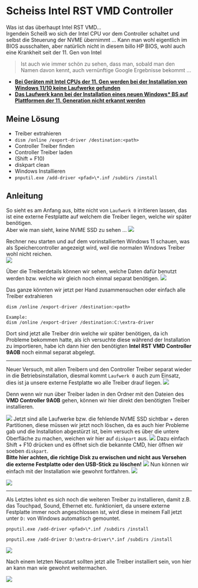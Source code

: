 # Scheiss Intel RST VMD Controller

Was ist das überhaupt Intel RST VMD...  
Irgendein Scheiß wo sich der Intel CPU vor dem Controller schaltet und selbst die Steuerung der NVME übernimmt ...
Kann man wohl eigentlich im BIOS ausschalten, aber natürlich nicht in diesem billo HP BIOS, wohl auch eine Krankheit seit der 11. Gen von Intel

>Ist auch wie immer schön zu sehen, dass man, sobald man den Namen davon kennt, auch vernünftige Google Ergebnisse bekommt ...

- **[Bei Geräten mit Intel CPUs der 11. Gen werden bei der Installation von Windows 11/10 keine Laufwerke gefunden](https://www.asus.com/de/support/FAQ/1044458/)**
- **[Das Laufwerk kann bei der Installation eines neuen Windows* BS auf Plattformen der 11. Generation nicht erkannt werden](https://www.intel.de/content/www/de/de/support/articles/000058724/memory-and-storage/intel-optane-memory.html)**

## Meine Lösung
- Treiber extrahieren
- ``dism /online /export-driver /destination:<path>``
- Controller Treiber finden
- Controller Treiber laden
- (Shift + F10)
- diskpart clean
- Windows Installieren
- ``pnputil.exe /add-driver <pfad>\*.inf /subdirs /install``


## Anleitung
So sieht es am Anfang aus, bitte nicht von ``Laufwerk 0`` irritieren lassen, das ist eine externe Festplatte auf welchem die Treiber liegen, welche wir später benötigen.  
Aber wie man sieht, keine NVME SSD zu sehen ...
![](attachments/intel_vmd_001.png)

Rechner neu starten und auf dem vorinstallierten Windows 11 schauen, was als Speichercontroller angezeigt wird, weil die normalen Windows Treiber wohl nicht reichen.  
![](attachments/intel_vmd_002.png)

Über die Treiberdetails können wir sehen, welche Daten dafür benutzt werden bzw. welche wir gleich noch einmal separat benötigen.
![](attachments/intel_vmd_003.png)

Das ganze könnten wir jetzt per Hand zusammensuchen oder einfach alle Treiber extrahieren
````batch
dism /online /export-driver /destination:<path>

Example:
dism /online /export-driver /destination:C:\extra-driver

````
Dort sind jetzt alle Treiber drin welche wir später benötigen, da ich Probleme bekommen hatte, als ich versuchte diese während der Installation zu importieren, habe ich dann hier den benötigten **Intel RST VMD Controller 9A0B** noch einmal separat abgelegt.

---
Neuer Versuch, mit allen Treibern und den Controller Treiber separat wieder in die Betriebsinstallation, diesmal kommt ``Laufwerk 0`` auch zum Einsatz, dies ist ja unsere externe Festplatte wo alle Treiber drauf liegen.
![](attachments/intel_vmd_004.png)

Denn wenn wir nun über Treiber laden in den Ordner mit den Dateien des **VMD Controller 9A0B** gehen, können wir hier direkt den benötigten Treiber installieren.

![](attachments/intel_vmd_005.png)
Jetzt sind alle Laufwerke bzw. die fehlende NVME SSD sichtbar + deren Partitionen, diese müssen wir jetzt noch löschen, da es auch hier Probleme gab und die Installation abgestürzt ist, beim versuch es über die untere Oberfläche zu machen, weichen wir hier auf ``diskpart`` aus.
![](attachments/intel_vmd_006.png)
Dazu einfach Shift + F10 drücken und es öffnet sich die bekannte CMD, hier öffnen wir soeben ``diskpart``.  
**Bitte hier achten, die richtige Disk zu erwischen und nicht aus Versehen die externe Festplatte oder den USB-Stick zu löschen!**
![](attachments/intel_vmd_007.png)
Nun können wir einfach mit der Installation wie gewohnt fortfahren.
![](attachments/intel_vmd_008.png)

![](attachments/intel_vmd_009.png)

---

  Als Letztes lohnt es sich noch die weiteren Treiber zu installieren, damit z.B. das Touchpad, Sound, Ethernet etc. funktioniert, da unsere externe Festplatte immer noch angeschlossen ist, wird diese in meinem Fall jetzt unter ``D:`` von Windows automatisch gemountet.

````batch
pnputil.exe /add-driver <pfad>\*.inf /subdirs /install

pnputil.exe /add-driver D:\extra-driver\*.inf /subdirs /install
````

![](attachments/intel_vmd_010.png)

Nach einem letzten Neustart sollten jetzt alle Treiber installiert sein, von hier an kann man wie gewohnt weitermachen.

![](attachments/intel_vmd_011.png)

